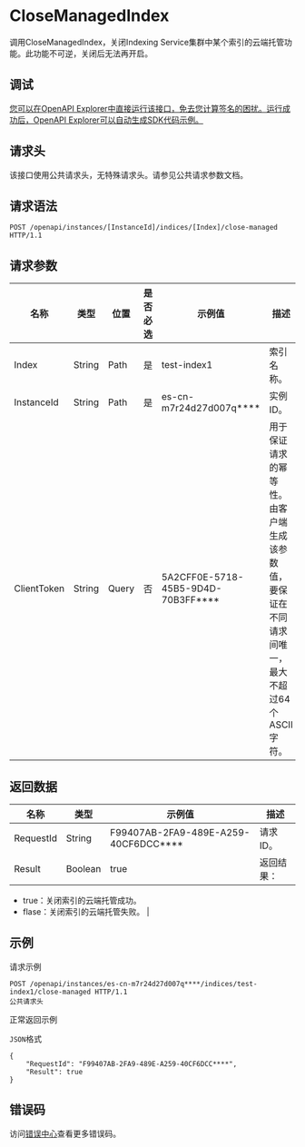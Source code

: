 # CloseManagedIndex

调用CloseManagedIndex，关闭Indexing Service集群中某个索引的云端托管功能。此功能不可逆，关闭后无法再开启。

## 调试

[您可以在OpenAPI Explorer中直接运行该接口，免去您计算签名的困扰。运行成功后，OpenAPI Explorer可以自动生成SDK代码示例。](https://api.aliyun.com/#product=elasticsearch&api=CloseManagedIndex&type=ROA&version=2017-06-13)

## 请求头

该接口使用公共请求头，无特殊请求头。请参见公共请求参数文档。

## 请求语法

```
POST /openapi/instances/[InstanceId]/indices/[Index]/close-managed HTTP/1.1
```

## 请求参数

|名称|类型|位置|是否必选|示例值|描述|
|--|--|--|----|---|--|
|Index|String|Path|是|test-index1|索引名称。 |
|InstanceId|String|Path|是|es-cn-m7r24d27d007q\*\*\*\*|实例ID。 |
|ClientToken|String|Query|否|5A2CFF0E-5718-45B5-9D4D-70B3FF\*\*\*\*|用于保证请求的幂等性。由客户端生成该参数值，要保证在不同请求间唯一，最大不超过64个ASCII字符。 |

## 返回数据

|名称|类型|示例值|描述|
|--|--|---|--|
|RequestId|String|F99407AB-2FA9-489E-A259-40CF6DCC\*\*\*\*|请求ID。 |
|Result|Boolean|true|返回结果：

 -   true：关闭索引的云端托管成功。
-   flase：关闭索引的云端托管失败。 |

## 示例

请求示例

```
POST /openapi/instances/es-cn-m7r24d27d007q****/indices/test-index1/close-managed HTTP/1.1
公共请求头
```

正常返回示例

`JSON`格式

```
{
    "RequestId": "F99407AB-2FA9-489E-A259-40CF6DCC****",
    "Result": true
}
```

## 错误码

访问[错误中心](https://error-center.aliyun.com/status/product/elasticsearch)查看更多错误码。

